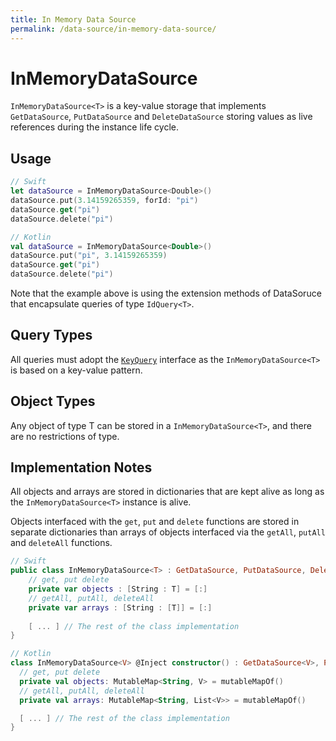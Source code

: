 ```yaml
---
title: In Memory Data Source
permalink: /data-source/in-memory-data-source/
---
```


# InMemoryDataSource

`InMemoryDataSource<T>` is a key-value storage that implements `GetDataSource`, `PutDataSource` and `DeleteDataSource` storing values as live references during the instance life cycle.

## Usage

```swift
// Swift
let dataSource = InMemoryDataSource<Double>()
dataSource.put(3.14159265359, forId: "pi")
dataSource.get("pi")
dataSource.delete("pi")
```

```kotlin
// Kotlin
val dataSource = InMemoryDataSource<Double>()
dataSource.put("pi", 3.14159265359)
dataSource.get("pi")
dataSource.delete("pi")
```

Note that the example above is using the extension methods of DataSoruce that encapsulate queries of type `IdQuery<T>`.

## Query Types

All queries must adopt the [`KeyQuery`](query.md) interface as the `InMemoryDataSource<T>` is based on a key-value pattern.

## Object Types

Any object of type T can be stored in a `InMemoryDataSource<T>`, and there are no restrictions of type.

## Implementation Notes

All objects and arrays are stored in dictionaries that are kept alive as long as the  `InMemoryDataSource<T>` instance is alive.

Objects interfaced with the `get`, `put` and `delete` functions are stored in separate dictionaries than arrays of objects interfaced via the `getAll`, `putAll` and `deleteAll` functions.

```swift
// Swift
public class InMemoryDataSource<T> : GetDataSource, PutDataSource, DeleteDataSource  {
    // get, put delete
    private var objects : [String : T] = [:] 
    // getAll, putAll, deleteAll
    private var arrays : [String : [T]] = [:] 
    
    [ ... ] // The rest of the class implementation
}
```

```kotlin
// Kotlin
class InMemoryDataSource<V> @Inject constructor() : GetDataSource<V>, PutDataSource<V>, DeleteDataSource {
  // get, put delete
  private val objects: MutableMap<String, V> = mutableMapOf() 
  // getAll, putAll, deleteAll
  private val arrays: MutableMap<String, List<V>> = mutableMapOf() 

  [ ... ] // The rest of the class implementation
}
```
